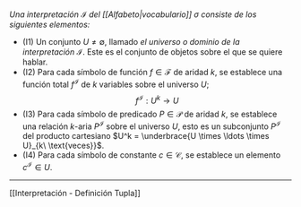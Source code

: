 _Una interpretación_ $\mathcal{I}$ _del [[Alfabeto|vocabulario]]_ $\sigma$ _consiste de los siguientes elementos:_
- (I1) Un conjunto $U \ne \emptyset$, llamado _el universo o dominio de la interpretación_ $\mathcal{I}$. Este es el conjunto de objetos sobre el que se quiere hablar.
- (I2) Para cada símbolo de función $f \in \mathcal{F}$ de aridad $k$, se establece una función total $f^{\mathcal{I}}$ de $k$ variables sobre el universo $U$;
$$f^{\mathcal{I}} : U^k \longrightarrow U$$
- (I3) Para cada símbolo de predicado $P \in \mathcal{P}$ de aridad $k$, se establece una relación $k$-aria $P^{\mathcal{I}}$ sobre el universo $U$, esto es un subconjunto $P^{\mathcal{I}}$ del producto cartesiano $U^k = \underbrace{U \times \ldots \times U}_{k\ \text{veces}}$.
- (I4) Para cada símbolo de constante $c \in \mathcal{C}$, se establece un elemento $c^{\mathcal{I}} \in U$.
***
[[Interpretación - Definición Tupla]] 
